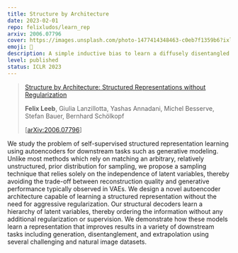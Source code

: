 ```yaml
---
title: Structure by Architecture
date: 2023-02-01
repo: felixludos/learn_rep
arxiv: 2006.07796
cover: https://images.unsplash.com/photo-1477414348463-c0eb7f1359b6?ixlib=rb-4.0.3&ixid=M3wxMjA3fDB8MHxwaG90by1wYWdlfHx8fGVufDB8fHx8fA%3D%3D&auto=format&fit=crop&w=1440&q=80
emoji: 🌳
description: A simple inductive bias to learn a diffusely disentangled representation
level: published
status: ICLR 2023
---
```


> [Structure by Architecture: Structured Representations without Regularization](https://openreview.net/forum?id=O_lFCPaF48t)
> 
> **Felix Leeb**, Giulia Lanzillotta, Yashas Annadani, Michel Besserve, Stefan Bauer, Bernhard Schölkopf
> 
> [[arXiv:2006.07796](https://arxiv.org/abs/2006.07796)]


We study the problem of self-supervised structured representation learning using autoencoders for downstream tasks such as generative modeling. Unlike most methods which rely on matching an arbitrary, relatively unstructured, prior distribution for sampling, we propose a sampling technique that relies solely on the independence of latent variables, thereby avoiding the trade-off between reconstruction quality and generative performance typically observed in VAEs. We design a novel autoencoder architecture capable of learning a structured representation without the need for aggressive regularization. Our structural decoders learn a hierarchy of latent variables, thereby ordering the information without any additional regularization or supervision. We demonstrate how these models learn a representation that improves results in a variety of downstream tasks including generation, disentanglement, and extrapolation using several challenging and natural image datasets.
